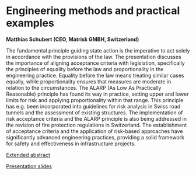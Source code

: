 # Engineering methods and practical examples 
**Matthias Schubert (CEO, Matrisk GMBH, Switzerland)**

The fundamental principle guiding state action is the imperative to act solely in accordance with the provisions of the law. The presentation discusses the importance of aligning acceptance criteria with legislation, specifically the principles of equality before the law and proportionality in the engineering practice. Equality before the law means treating similar cases equally, while proportionality ensures that measures are moderate in relation to the circumstances. The ALARP (As Low As Practically Reasonable) principle has found its way in practice, setting upper and lower limits for risk and applying proportionality within that range. This principle has e.g. been incorporated into guidelines for risk analysis in Swiss road tunnels and the assessment of existing structures. The implementation of risk acceptance criteria and the ALARP principle is also being addressed in the revision of fire protection regulations in Switzerland. The establishment of acceptance criteria and the application of risk-based approaches have significantly advanced engineering practices, providing a solid framework for safety and effectiveness in infrastructure projects.

[Extended abstract](https://folk.ntnu.no/jochenk/JCSS/Files/EA_Matrisk_Risk_Acceptance_20.06.2023.pdf)

[Presentation slides](https://folk.ntnu.no/jochenk/JCSS/Files/PRE_Matrisk_Risk_Akzeptanz_20.06.2023_rev.A.pdf)